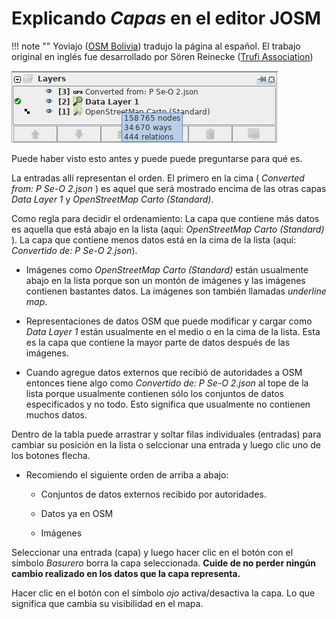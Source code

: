 # Explicando _Capas_ en el editor JOSM

!!! note ""
	Yoviajo ([OSM Bolivia](https://wiki.openstreetmap.org/wiki/Bolivia)) tradujo la página al español. El trabajo original en inglés fue desarrollado por Sören Reinecke ([Trufi Association](https://trufi-association))

![](josm-editor-layers/out.png)

Puede haber visto esto antes y puede puede preguntarse para qué es.

La entradas allí representan el orden. El primero en la cima ( _Converted from: P Se-O 2.json_ ) es aquel que será mostrado encima de las otras capas _Data Layer 1_ y _OpenStreetMap Carto (Standard)_.

Como regla para decidir el ordenamiento: La capa que contiene más datos es aquella que está abajo en la lista (aquí: _OpenStreetMap Carto (Standard)_ ). La capa que contiene menos datos está en la cima de la lista (aquí: _Convertido de: P Se-O 2.json_).

- Imágenes como *OpenStreetMap Carto (Standard)* están usualmente abajo en la lista porque son un montón de imágenes y las imágenes contienen bastantes datos. La imágenes son también llamadas _underline map_.

- Representaciones de datos OSM que puede modificar y cargar como _Data Layer 1_ están usualmente en el medio o en la cima de la lista. Esta es la capa que contiene la mayor parte de datos después de las imágenes.

- Cuando agregue datos externos que recibió de autoridades a OSM entonces tiene algo como *Convertido de: P Se-O 2.json* al tope de la lista porque usualmente contienen sólo los conjuntos de datos especificados y no todo. Esto significa que usualmente no contienen muchos datos.

Dentro de la tabla puede arrastrar y soltar filas individuales (entradas) para cambiar su posición en la lista o selccionar una entrada y luego clic uno de los botones flecha.

- Recomiendo el siguiente orden de arriba a abajo:
  
  - Conjuntos de datos externos recibido por autoridades.
  
  - Datos ya en OSM
  
  - Imágenes

Seleccionar una entrada (capa) y luego hacer clic en el botón con el símbolo _Basurero_ borra la capa seleccionada. **Cuide de no perder ningún cambio realizado en los datos que la capa representa.**

Hacer clic en el botón con el símbolo _ojo_ activa/desactiva la capa. Lo que significa que cambia su visibilidad en el mapa.


